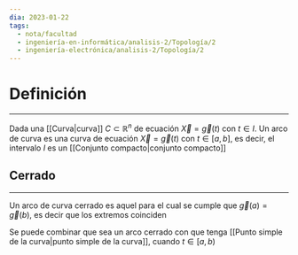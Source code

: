 ```yaml
---
dia: 2023-01-22
tags:
  - nota/facultad
  - ingeniería-en-informática/analisis-2/Topología/2
  - ingeniería-electrónica/analisis-2/Topología/2
---
```

# Definición
---
Dada una [[Curva|curva]] $C \subset \mathbb{R}^n$ de ecuación $\vec{X} = \vec{g}(t)$ con $t \in I$. Un arco de curva es una curva de ecuación $\vec{X} = \vec{g}(t)$ con $t \in [a, b]$,  es decir, el intervalo $I$ es un [[Conjunto compacto|conjunto compacto]]

## Cerrado
---
Un arco de curva cerrado es aquel para el cual se cumple que $\vec{g}(a)=\vec{g}(b)$, es decir que los extremos coinciden

Se puede combinar que sea un arco cerrado con que tenga [[Punto simple de la curva|punto simple de la curva]], cuando $t \in [a, b)$